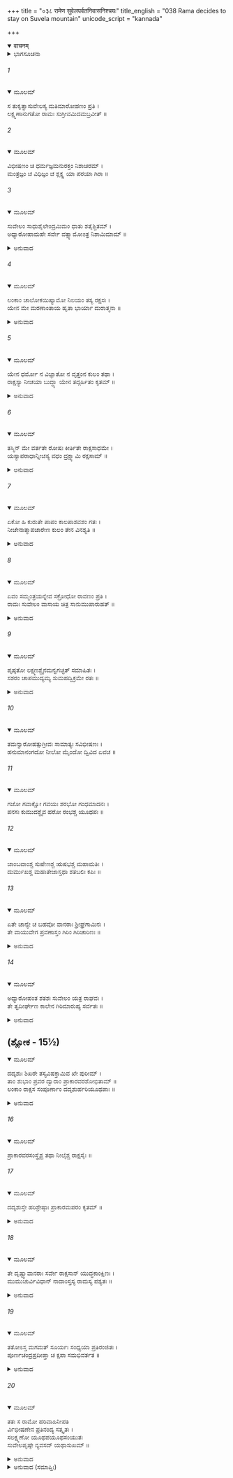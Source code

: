 +++
title = "०३८ रामेण सुवेलपर्वतनिवासनिश्चयः"
title_english = "038 Rama decides to stay on Suvela mountain"
unicode_script = "kannada"

+++
<details open><summary>वाचनम्</summary>

<div class="audioEmbed"  caption="श्रीराम-हरिसीताराममूर्ति-घनपाठिभ्यां वचनम्" src="https://archive.org/download/Ramayana-recitation-Sriram-harisItArAmamUrti-Ghanapaati-v2/Kanda_6/Kanda_6_YK-038-Rama_decides_to_stay_on_Suvela_mountain__0.mp3"></div>
</details>



<details><summary>ಭಾಗಸೂಚನಾ</summary>

ಶ್ರೀರಾಮನು ಪ್ರಮುಖವಾನರರೊಂದಿಗೆ ಸುವೇಲ ಪರ್ವತವನ್ನು ಹತ್ತಿ ಅಲ್ಲೇ ರಾತ್ರೆಯಲ್ಲಿ ತಂಗಿದುದು
</details>

###### 1


<details open><summary>ಮೂಲಮ್</summary>

ಸ ತುಕೃತ್ವಾಸುವೇಲಸ್ಯ ಮತಿಮಾರೋಹಣಂ ಪ್ರತಿ ।  
ಲಕ್ಷ್ಮಣಾನುಗತೋ ರಾಮಃ ಸುಗ್ರೀವಮಿದಮಬ್ರವೀತ್ ॥
</details>

###### 2


<details open><summary>ಮೂಲಮ್</summary>

ವಿಭೀಷಣಂ ಚ ಧರ್ಮಜ್ಞಮನುರಕ್ತಂ ನಿಶಾಚರಮ್ ।  
ಮಂತ್ರಜ್ಞಂ ಚ ವಿಧಿಜ್ಞಂ ಚ ಶ್ಲಕ್ಷ್ಣ ಯಾ ಪರಯಾ ಗಿರಾ ॥
</details>

###### 3


<details open><summary>ಮೂಲಮ್</summary>

ಸುವೇಲಂ ಸಾಧುಶೈಲೇಂದ್ರಮಿಮಂ ಧಾತು ಶತೈಶ್ಚಿತಮ್ ।  
ಅಧ್ಯಾರೋಹಾಮಹೇ ಸರ್ವೇ ವತ್ಸ್ಯಾಮೋಽತ್ರ ನಿಶಾಮಿಮಾಮ್ ॥
</details>

<details><summary>ಅನುವಾದ</summary>

ಸುವೇಲ ಪರ್ವತವನ್ನು ಹತ್ತಬೇಕೆಂದು ಯೋಚಿಸಿದ, ಲಕ್ಷ್ಮಣನೊಂದಿಗೆ ನಡೆಯುತ್ತಿದ್ದ ಶ್ರೀರಾಮನು ಸುಗ್ರೀವ ನಲ್ಲಿ ಮತ್ತು ಧರ್ಮಜ್ಞ, ಮಂತ್ರವೇತ್ತಾ, ವಿಧಿಜ್ಞ, ಅನುರಾಗಿಯಾದ ನಿಶಾಚರ ವಿಭೀಷಣನಲ್ಲಿ ಹೀಗೆ ಮಧುರ ವಾಗಿ ನುಡಿದನು. ಮಿತ್ರನೇ! ಈ ಸುವೇಲ ಪರ್ವತವು ನೂರಾರು ಧಾತುಗಳಿಂದ ಚೆನ್ನಾಗಿ ತುಂಬಿದೆ. ನಾವೆಲ್ಲರೂ ಇದನ್ನು ಹತ್ತಿ ಇಂದಿನ ಇರುಳನ್ನು ಇಲ್ಲೇ ಕಳೆಯುವಾ.॥1-3॥
</details>

###### 4


<details open><summary>ಮೂಲಮ್</summary>

ಲಂಕಾಂ ಚಾಲೋಕಯಿಷ್ಯಾಮೋ ನಿಲಯಂ ತಸ್ಯ ರಕ್ಷಸಃ ।  
ಯೇನ ಮೇ ಮರಣಾಂತಾಯ ಹೃತಾ ಭಾರ್ಯಾ ದುರಾತ್ಮನಾ ॥
</details>

<details><summary>ಅನುವಾದ</summary>

ನಾವು ಇಲ್ಲಿಂದ ನನ್ನ ಪತ್ನಿಯನ್ನು ಕದ್ದು ತಂದು ಮೃತ್ಯು ಮುಖನಾದ ಆ ದುರಾತ್ಮನಾದ ರಾವಣನ ನಿವಾಸವಾದ ಲಂಕೆಯನ್ನೂ ಅವಲೋಕಿಸಬಹುದು.॥4॥
</details>

###### 5


<details open><summary>ಮೂಲಮ್</summary>

ಯೇನ ಧರ್ಮೋ ನ ವಿಜ್ಞಾತೋ ನ ವೃತ್ತಂನ ಕುಲಂ ತಥಾ ।  
ರಾಕ್ಷಸ್ಯಾ ನೀಚಯಾ ಬುದ್ಧ್ಯಾ ಯೇನ ತದ್ಗರ್ಹಿತಂ ಕೃತಮ್ ॥
</details>

<details><summary>ಅನುವಾದ</summary>

ಅವನು ಧರ್ಮವನ್ನು ತಿಳಿದಿಲ್ಲ, ಸದಾಚಾರದ ಅರಿವೇ ಇಲ್ಲ, ಕುಲದ ವಿಚಾರವನ್ನು ಮಾಡದೆ ಕೇವಲ ರಾಕ್ಷಸೋಚಿತ ನೀಚ ಬುದ್ಧಿಯಿಂದಾಗಿ ಇಂತಹ ನಿಂದಿತ ಕರ್ಮವನ್ನು ಮಾಡಿರುವನು.॥5॥
</details>

###### 6


<details open><summary>ಮೂಲಮ್</summary>

ತಸ್ಮಿನ್ ಮೇ ವರ್ತತೇ ರೋಷಃ ಕೀರ್ತಿತೇ ರಾಕ್ಷಸಾಧಮೇ ।  
ಯಸ್ಯಾಪರಾಧಾನ್ನೀಚಸ್ಯ ವಧಂ ದ್ರಕ್ಷ್ಯಾಮಿ ರಕ್ಷಸಾಮ್ ॥
</details>

<details><summary>ಅನುವಾದ</summary>

ಆ ನೀಚ ರಾಕ್ಷಸನ ಹೆಸರೆತ್ತಿದರೆ ಅವನ ಮೇಲೆ ನನ್ನ ರೋಷ ಉರಿದೇಳುತ್ತದೆ. ಕೇವಲ ಆ ಅಧಮ ನಿಶಾಚರನ ಅಪರಾಧದಿಂದಲೇ ಸಮಸ್ತ ರಾಕ್ಷಸರ ವಧೆಯನ್ನು ನಾನು ನೋಡುವೆನು.॥6॥
</details>

###### 7


<details open><summary>ಮೂಲಮ್</summary>

ಏಕೋ ಹಿ ಕುರುತೇ ಪಾಪಂ ಕಾಲಪಾಶವಶಂ ಗತಃ ।  
ನೀಚೇನಾತ್ಮಾಪಚಾರೇಣ ಕುಲಂ ತೇನ ವಿನಶ್ಯತಿ ॥
</details>

<details><summary>ಅನುವಾದ</summary>

ಕಾಲಪಾಶದಿಂದ ಬಂಧಿತನಾದ ಒಬ್ಬ ಮನುಷ್ಯನೇ ಪಾಪಮಾಡುತ್ತಾನೆ, ಆದರೆ ಆ ನೀಚನ ದೋಷದಿಂದ ಇಡೀ ಕುಲವೇ ನಾಶವಾಗುತ್ತದೆ.॥7॥
</details>

###### 8


<details open><summary>ಮೂಲಮ್</summary>

ಏವಂ ಸಮ್ಮಂತ್ರಯನ್ನೇವ ಸಕ್ರೋಧೋ ರಾವಣಂ ಪ್ರತಿ ।  
ರಾಮಃ ಸುವೇಲಂ ವಾಸಾಯ ಚಿತ್ರ ಸಾನುಮುಪಾರುಹತ್ ॥
</details>

<details><summary>ಅನುವಾದ</summary>

ಹೀಗೆ ಮಂತ್ರಾಲೋಚನೆ ಮಾಡುತ್ತಾ ಶ್ರೀರಾಮನು ರಾವಣನ ಕುರಿತು ಕುಪಿತನಾಗಿ ವಿಚಿತ್ರ ಶಿಖರವುಳ್ಳ ಸುವೇಲ ಪರ್ವತದ ಮೇಲೆ ವಾಸಿಸಲು ಏರಿದನು.॥8॥
</details>

###### 9


<details open><summary>ಮೂಲಮ್</summary>

ಪೃಷ್ಠತೋ ಲಕ್ಷ್ಮಣಶ್ಚೈನಮನ್ವಗಚ್ಛತ್  ಸಮಾಹಿತಃ ।  
ಸಶರಂ ಚಾಪಮುದ್ಯಮ್ಯ ಸುಮಹದ್ವಿಕ್ರಮೇ ರತಃ ॥
</details>

<details><summary>ಅನುವಾದ</summary>

ಅವನ ಹಿಂದೆಯೇ ಮಹಾಪರಾಕ್ರಮದಲ್ಲಿ ತತ್ಪರ ಹಾಗೂ ಏಕಾಗ್ರ ಚಿತ್ತನಾಗಿ ಧನುರ್ಬಾಣಗಳನ್ನು ಎತ್ತಿಕೊಂಡು ಆ ಪರ್ವತದಲ್ಲಿ ಆರೂಢನಾದನು.॥9॥
</details>

###### 10


<details open><summary>ಮೂಲಮ್</summary>

ತಮನ್ವಾರೋಹತ್ಸುಗ್ರೀವಃ ಸಾಮಾತ್ಯಃ ಸವಿಭೀಷಣಃ ।  
ಹನುಮಾನಂಗದೋ ನೀಲೋ ಮೈಂದೋ ದ್ವಿವಿದ ಏವಚ ॥
</details>

###### 11


<details open><summary>ಮೂಲಮ್</summary>

ಗಜೋ ಗವಾಕ್ಷೋ ಗವಯಃ ಶರಭೋ ಗಂಧಮಾದನಃ ।  
ಪನಸಃ ಕುಮುದಶ್ಚೈವ ಹರೋ ರಂಭಶ್ಚ ಯೂಥಪಃ ॥
</details>

###### 12


<details open><summary>ಮೂಲಮ್</summary>

ಜಾಂಬವಾಂಶ್ಚ  ಸುಷೇಣಶ್ಚ ಋಷಭಶ್ಚ ಮಹಾಮತಿಃ ।  
ದುರ್ಮುಖಶ್ಚ ಮಹಾತೇಜಾಸ್ತಥಾ ಶತಬಲಿಃ ಕಪಿಃ ॥
</details>

###### 13


<details open><summary>ಮೂಲಮ್</summary>

ಏತೇ ಚಾನ್ಯೇ ಚ ಬಹವೋ ವಾನರಾಃ ಶ್ರೀಘ್ರಗಾಮಿನಃ ।  
ತೇ ವಾಯುವೇಗ ಪ್ರವಣಾಸ್ತಂ ಗಿರಿಂ ಗಿರಿಚಾರಿಣಃ ॥
</details>

<details><summary>ಅನುವಾದ</summary>

ಬಳಿಕ ಸುಗ್ರೀವ, ಮಂತ್ರಿಗಳ ಸಹಿತ ವಿಭೀಷಣ, ಹನುಮಂತ, ಅಂಗದ, ನೀಲ, ಮೈಂದ, ದ್ವಿವಿದ, ಗಜ, ಗವಾಕ್ಷ, ಗವಯ, ಶರಭ, ಗಂಧಮಾದನ, ಪನಸ, ಕುಮುದ, ಹರ, ಸೇನಾಪತಿ ರಂಭ, ಜಾಂಬವಂತ, ಸುಷೇಣ, ಮಹಾಮತಿ, ಋಷಭ, ಮಹಾತೇಜಸ್ವಿ ದುರ್ಮುಖ ಹಾಗೂ ಕಪಿವರ ಶತಬಲಿ ಹೀಗೆ ಇವರಲ್ಲದೆ ಇತರ ಶೀಘ್ರಗಾಮಿ, ವಾಯುವೇಗದಂತೆ ಪಡೆಯುವ, ಪರ್ವತಗಳಲ್ಲೇ ಸಂಚರಿಸುವ ವಾನರರು ಆ ಸುವೇಲಗಿರಿಯ ಮೇಲೆ ಹತ್ತಿದರು.॥10-13॥
</details>

###### 14


<details open><summary>ಮೂಲಮ್</summary>

ಅಧ್ಯಾರೋಹಂತ ಶತಶಃ ಸುವೇಲಂ ಯತ್ರ ರಾಘವಃ ।  
ತೇ ತ್ವದೀರ್ಘೇಣ ಕಾಲೇನ ಗಿರಿಮಾರುಹ್ಯ ಸರ್ವತಃ ॥
</details>

<details><summary>ಅನುವಾದ</summary>

ಸುವೇಲ ಪರ್ವದಲ್ಲಿ ವಿರಾಜಿಸುತ್ತಿದ್ದ ಶ್ರೀರಘು ನಾಥನ ಬಳಿಗೆ ಸಾವಿರಾರು ವಾನರು ಹತ್ತಿ ಹೋದರು ಹಾಗೂ ಎಲ್ಲೆಡೆ ಸಂಚರಿಸತೊಡಗಿದರು.॥14॥
</details>

## (ಶ್ಲೋಕ - 15½)


<details open><summary>ಮೂಲಮ್</summary>

ದದೃಶುಃ ಶಿಖರೇ ತಸ್ಯವಿಷಕ್ತಾಮಿವ ಖೇ ಪುರೀಮ್ ।  
ತಾಂ ಶುಭಾಂ ಪ್ರವರ ದ್ವಾರಾಂ ಪ್ರಾಕಾರವರಶೋಭಿತಾಮ್ ॥  
ಲಂಕಾಂ ರಾಕ್ಷಸ ಸಂಪೂರ್ಣಾಂ ದದೃಶುರ್ಹರಿಯೂಥಪಾಃ ॥
</details>

<details><summary>ಅನುವಾದ</summary>

ಆ ವಾನರ ಸೇನಾಪತಿಗಳು ಸುವೇಲ ಪರ್ವತದ ಶಿಖರದಲ್ಲಿ ನಿಂತು ಆಕಾಶದಲ್ಲೆ ನಿರ್ಮಿಸಿದಂತೆ ಕಂಡುಬರುವ ಸುಂದರ ಲಂಕಾಪುರಿಯನ್ನು ನಿರೀಕ್ಷಿಸಿದರು. ಉತ್ತಮ ಪ್ರಾಕಾರಗಳಿಂದ ಆ ನಗರಿಯು ಹೆಚ್ಚು ಶೋಭಿಸುತ್ತಿದ್ದ, ಅದರಲ್ಲಿ ರಾಕ್ಷಸರು ತುಂಬಿಕೊಂಡಿದ್ದರು.॥15॥
</details>

###### 16


<details open><summary>ಮೂಲಮ್</summary>

ಪ್ರಾಕಾರವರಸಂಸ್ಥೈಶ್ಚ ತಥಾ ನೀಲೈಶ್ಚ ರಾಕ್ಷಸೈಃ ॥
</details>

###### 17


<details open><summary>ಮೂಲಮ್</summary>

ದದೃಶುಸ್ತೇ ಹರಿಶ್ರೇಷ್ಠಾಃ ಪ್ರಾಕಾರಮಪರಂ ಕೃತಮ್ ॥
</details>

<details><summary>ಅನುವಾದ</summary>

ಉತ್ತಮ ಪ್ರಾಕಾರಗಳಲ್ಲಿ ನಿಂತಿರುವ ನೀಲಿವರ್ಣದ ರಾಕ್ಷಸರು ಇನ್ನೊಂದು ಪ್ರಾರವನ್ನೇ ನಿರ್ಮಿಸಿದಂತೆ ಅನಿಸುತ್ತಿದ್ದರು. ಆ ಶ್ರೇಷ್ಠ ವಾನರರು ಅದೆಲ್ಲವನ್ನು ನೋಡಿದರು.॥16-17॥
</details>

###### 18


<details open><summary>ಮೂಲಮ್</summary>

ತೇ ದೃಷ್ಟ್ವಾವಾನರಾಃ ಸರ್ವೇ ರಾಕ್ಷಸಾನ್ ಯುದ್ಧಕಾಂಕ್ಷಿಣಃ ।  
ಮುಮುಚುರ್ವಿವಿಧಾನ್ ನಾದಾಂಸ್ತಸ್ಯ ರಾಮಸ್ಯ ಪಶ್ಯತಃ ॥
</details>

<details><summary>ಅನುವಾದ</summary>

ಯುದ್ಧದ ಇಚ್ಛೆಯುಳ್ಳ ರಾಕ್ಷಸರನ್ನು ನೋಡಿ ಆ ಎಲ್ಲ ವಾನರರು ಶ್ರೀರಾಮನನ್ನು ನೋಡು ನೋಡುತ್ತಾ ನಾನಾ ಪ್ರಕಾರದಿಂದ ಸಿಂಹನಾದ ಮಾಡತೊಡಗಿದರು.॥18॥
</details>

###### 19


<details open><summary>ಮೂಲಮ್</summary>

ತತೋಽಸ್ತ ಮಗಮತ್ ಸೂರ್ಯಃ ಸಂಧ್ಯಯಾ ಪ್ರತಿರಂಜಿತಃ ।  
ಪೂರ್ಣಚಂದ್ರಪ್ರದೀಪ್ತಾ ಚ ಕ್ಷಪಾ ಸಮಭಿವರ್ತತ ॥
</details>

<details><summary>ಅನುವಾದ</summary>

ಬಳಿಕ ಸಂಧ್ಯಾಕಾಲದಲ್ಲಿ ಕೆಂಪಾದ ಸೂರ್ಯನು ಅಸ್ತಾಚಲವನ್ನು ಸೇರಿದನು ಹಾಗೂ ಪೂರ್ಣಚಂದ್ರನಿಂದ ಬೆಳಗುವ ರಾತ್ರಿಯು ಎಲ್ಲೆಡೆ ಆವರಿಸಿತು.॥19॥
</details>

###### 20


<details open><summary>ಮೂಲಮ್</summary>

ತತಃ ಸ ರಾಮೋ ಹರಿವಾಹಿನೀಪತಿ  
ರ್ವಿಭೀಷಣೇನ ಪ್ರತಿನಂದ್ಯ ಸತ್ಕೃತಃ ।  
ಸಲಕ್ಷ್ಮಣೋ ಯೂಥಪಯೂಥಸಂಯುತಃ  
ಸುವೇಲಪೃಷ್ಠೇ ನ್ಯವಸದ್ ಯಥಾಸುಖಮ್ ॥
</details>

<details><summary>ಅನುವಾದ</summary>

ಅನಂತರ ವಿಭೀಷಣನಿಂದ ಆದರದಿಂದ ಸಮ್ಮಾನಿತರಾದ ವಾನರ ಸೈನ್ಯದ ಒಡೆಯ ಶ್ರೀರಾಮನು ತಮ್ಮನಾದ ಲಕ್ಷ್ಮಣ ಮತ್ತು ಸೇನಾಪತಿಗಳ ಸಮುದಾಯದೊಂದಿಗೆ ಸುವೇಲ ಪರ್ವತದ ತುದಿಯಲ್ಲಿ ಸುಖವಾಗಿ ವಾಸಿಸಿದನು.॥20॥
</details>

<details><summary>ಅನುವಾದ (ಸಮಾಪ್ತಿಃ)</summary>

ಶ್ರೀವಾಲ್ಮೀಕಿ ವಿರಚಿತ ಆರ್ಷರಾಮಾಯಣ ಆದಿಕಾವ್ಯದ ಯುದ್ಧಕಾಂಡದಲ್ಲಿ ಮೂವತ್ತೆಂಟನೆಯ ಸರ್ಗ ಪೂರ್ಣವಾಯಿತು.॥38॥
</details>

